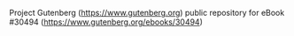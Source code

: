 Project Gutenberg (https://www.gutenberg.org) public repository for eBook #30494 (https://www.gutenberg.org/ebooks/30494)
